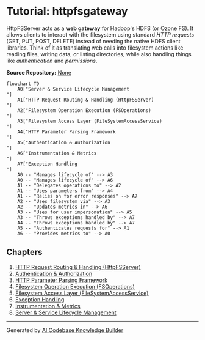 # Tutorial: httpfsgateway

HttpFSServer acts as a **web gateway** for Hadoop's HDFS (or Ozone FS).
It allows clients to interact with the filesystem using standard *HTTP requests* (GET, PUT, POST, DELETE) instead of needing the native HDFS client libraries.
Think of it as translating web calls into filesystem actions like reading files, writing data, or listing directories, while also handling things like *authentication* and *permissions*.


**Source Repository:** [None](None)

```mermaid
flowchart TD
    A0["Server & Service Lifecycle Management
"]
    A1["HTTP Request Routing & Handling (HttpFSServer)
"]
    A2["Filesystem Operation Execution (FSOperations)
"]
    A3["Filesystem Access Layer (FileSystemAccessService)
"]
    A4["HTTP Parameter Parsing Framework
"]
    A5["Authentication & Authorization
"]
    A6["Instrumentation & Metrics
"]
    A7["Exception Handling
"]
    A0 -- "Manages lifecycle of" --> A3
    A0 -- "Manages lifecycle of" --> A6
    A1 -- "Delegates operations to" --> A2
    A1 -- "Uses parameters from" --> A4
    A1 -- "Relies on for error responses" --> A7
    A2 -- "Uses filesystem via" --> A3
    A2 -- "Updates metrics in" --> A6
    A3 -- "Uses for user impersonation" --> A5
    A3 -- "Throws exceptions handled by" --> A7
    A4 -- "Throws exceptions handled by" --> A7
    A5 -- "Authenticates requests for" --> A1
    A6 -- "Provides metrics to" --> A0
```

## Chapters

1. [HTTP Request Routing & Handling (HttpFSServer)
](01_http_request_routing___handling__httpfsserver__.md)
2. [Authentication & Authorization
](02_authentication___authorization_.md)
3. [HTTP Parameter Parsing Framework
](03_http_parameter_parsing_framework_.md)
4. [Filesystem Operation Execution (FSOperations)
](04_filesystem_operation_execution__fsoperations__.md)
5. [Filesystem Access Layer (FileSystemAccessService)
](05_filesystem_access_layer__filesystemaccessservice__.md)
6. [Exception Handling
](06_exception_handling_.md)
7. [Instrumentation & Metrics
](07_instrumentation___metrics_.md)
8. [Server & Service Lifecycle Management
](08_server___service_lifecycle_management_.md)


---

Generated by [AI Codebase Knowledge Builder](https://github.com/The-Pocket/Tutorial-Codebase-Knowledge)